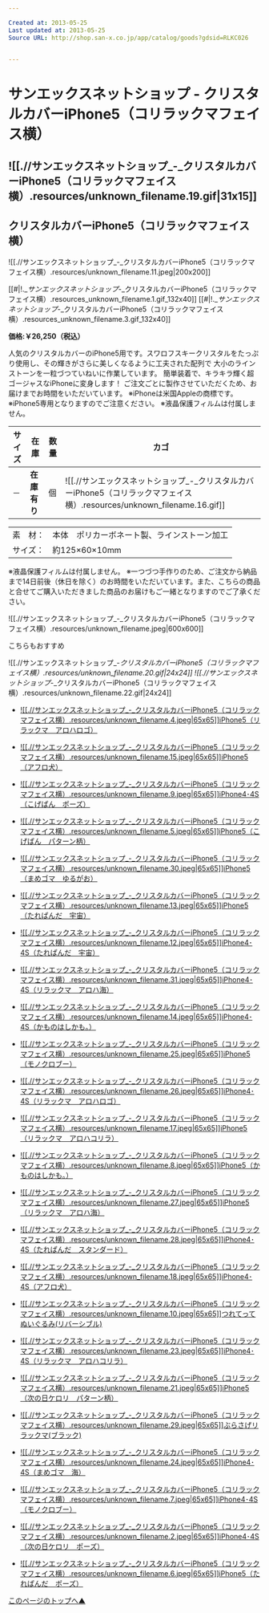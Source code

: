 ```yaml
---

Created at: 2013-05-25
Last updated at: 2013-05-25
Source URL: http://shop.san-x.co.jp/app/catalog/goods?gdsid=RLKC026


---
```


# サンエックスネットショップ - クリスタルカバーiPhone5（コリラックマフェイス横）


## ![[.//サンエックスネットショップ_-_クリスタルカバーiPhone5（コリラックマフェイス横）.resources/unknown_filename.19.gif\|31x15]]

## クリスタルカバーiPhone5（コリラックマフェイス横）

![[.//サンエックスネットショップ_-_クリスタルカバーiPhone5（コリラックマフェイス横）.resources/unknown_filename.11.jpeg\|200x200]]

[[#|!.__サンエックスネットショップ_-_クリスタルカバーiPhone5（コリラックマフェイス横）.resources_unknown_filename.1.gif_132x40]] [[#|!.__サンエックスネットショップ_-_クリスタルカバーiPhone5（コリラックマフェイス横）.resources_unknown_filename.3.gif_132x40]]

**価格:￥26,250（税込）**

人気のクリスタルカバーのiPhone5用です。スワロフスキークリスタルをたっぷり使用し、その輝きがさらに美しくなるように工夫された配列で 大小のラインストーンを一粒づつていねいに作業しています。 簡単装着で、キラキラ輝く超ゴージャスなiPhoneに変身します！ ご注文ごとに製作させていただくため、お届けまでお時間をいただいています。
※iPhoneは米国Appleの商標です。
※iPhone5専用となりますのでご注意ください。
※液晶保護フィルムは付属しません。

| サイズ | 在庫  | 数量  | カゴ  |
| --- | --- | --- | --- |
| －   | **在庫有り** | 個   | ![[.//サンエックスネットショップ_-_クリスタルカバーiPhone5（コリラックマフェイス横）.resources/unknown_filename.16.gif]] |

|     |     |
| --- | --- |
| 素　材： | 本体　ポリカーボネート製、ラインストーン加工 |
| サイズ： | 約125×60×10mm |

※液晶保護フィルムは付属しません。
※一つづつ手作りのため、ご注文から納品まで14日前後（休日を除く）のお時間をいただいています。また、こちらの商品と合せてご購入いただきました商品のお届けもご一緒となりますのでご了承ください。

![[.//サンエックスネットショップ_-_クリスタルカバーiPhone5（コリラックマフェイス横）.resources/unknown_filename.jpeg\|600x600]]

こちらもおすすめ

![[.//サンエックスネットショップ_-_クリスタルカバーiPhone5（コリラックマフェイス横）.resources/unknown_filename.20.gif\|24x24]] ![[.//サンエックスネットショップ_-_クリスタルカバーiPhone5（コリラックマフェイス横）.resources/unknown_filename.22.gif\|24x24]]

* [![[.//サンエックスネットショップ_-_クリスタルカバーiPhone5（コリラックマフェイス横）.resources/unknown_filename.4.jpeg|65x65]]iPhone5（リラックマ　アロハロゴ）](http://shop.san-x.co.jp/app/catalog/goods?gdsid=RLKK091)

* [![[.//サンエックスネットショップ_-_クリスタルカバーiPhone5（コリラックマフェイス横）.resources/unknown_filename.15.jpeg|65x65]]iPhone5（アフロ犬）](http://shop.san-x.co.jp/app/catalog/goods?gdsid=AFKK001)
* [![[.//サンエックスネットショップ_-_クリスタルカバーiPhone5（コリラックマフェイス横）.resources/unknown_filename.9.jpeg|65x65]]iPhone4･4S（こげぱん　ポーズ）](http://shop.san-x.co.jp/app/catalog/goods?gdsid=KOPK003)
* [![[.//サンエックスネットショップ_-_クリスタルカバーiPhone5（コリラックマフェイス横）.resources/unknown_filename.5.jpeg|65x65]]iPhone5（こげぱん　パターン柄）](http://shop.san-x.co.jp/app/catalog/goods?gdsid=KOPK002)
* [![[.//サンエックスネットショップ_-_クリスタルカバーiPhone5（コリラックマフェイス横）.resources/unknown_filename.30.jpeg|65x65]]iPhone5（まめゴマ　ゆるがお）](http://shop.san-x.co.jp/app/catalog/goods?gdsid=MMGK001)
* [![[.//サンエックスネットショップ_-_クリスタルカバーiPhone5（コリラックマフェイス横）.resources/unknown_filename.13.jpeg|65x65]]iPhone5（たれぱんだ　宇宙）](http://shop.san-x.co.jp/app/catalog/goods?gdsid=TPDK005)
* [![[.//サンエックスネットショップ_-_クリスタルカバーiPhone5（コリラックマフェイス横）.resources/unknown_filename.12.jpeg|65x65]]iPhone4･4S（たれぱんだ　宇宙）](http://shop.san-x.co.jp/app/catalog/goods?gdsid=TPDK007)
* [![[.//サンエックスネットショップ_-_クリスタルカバーiPhone5（コリラックマフェイス横）.resources/unknown_filename.31.jpeg|65x65]]iPhone4･4S（リラックマ　アロハ海）](http://shop.san-x.co.jp/app/catalog/goods?gdsid=RLKK092)
* [![[.//サンエックスネットショップ_-_クリスタルカバーiPhone5（コリラックマフェイス横）.resources/unknown_filename.14.jpeg|65x65]]iPhone4･4S（かものはしかも。）](http://shop.san-x.co.jp/app/catalog/goods?gdsid=KHKK003)
* [![[.//サンエックスネットショップ_-_クリスタルカバーiPhone5（コリラックマフェイス横）.resources/unknown_filename.25.jpeg|65x65]]iPhone5（モノクロブー）](http://shop.san-x.co.jp/app/catalog/goods?gdsid=MKBK004)
* [![[.//サンエックスネットショップ_-_クリスタルカバーiPhone5（コリラックマフェイス横）.resources/unknown_filename.26.jpeg|65x65]]iPhone4･4S（リラックマ　アロハロゴ）](http://shop.san-x.co.jp/app/catalog/goods?gdsid=RLKK094)
* [![[.//サンエックスネットショップ_-_クリスタルカバーiPhone5（コリラックマフェイス横）.resources/unknown_filename.17.jpeg|65x65]]iPhone5（リラックマ　アロハコリラ）](http://shop.san-x.co.jp/app/catalog/goods?gdsid=RLKK090)
* [![[.//サンエックスネットショップ_-_クリスタルカバーiPhone5（コリラックマフェイス横）.resources/unknown_filename.8.jpeg|65x65]]iPhone5（かものはしかも。）](http://shop.san-x.co.jp/app/catalog/goods?gdsid=KHKK002)
* [![[.//サンエックスネットショップ_-_クリスタルカバーiPhone5（コリラックマフェイス横）.resources/unknown_filename.27.jpeg|65x65]]iPhone5（リラックマ　アロハ海）](http://shop.san-x.co.jp/app/catalog/goods?gdsid=RLKK089)
* [![[.//サンエックスネットショップ_-_クリスタルカバーiPhone5（コリラックマフェイス横）.resources/unknown_filename.28.jpeg|65x65]]iPhone4･4S（たれぱんだ　スタンダード）](http://shop.san-x.co.jp/app/catalog/goods?gdsid=TPDK006)
* [![[.//サンエックスネットショップ_-_クリスタルカバーiPhone5（コリラックマフェイス横）.resources/unknown_filename.18.jpeg|65x65]]iPhone4･4S（アフロ犬）](http://shop.san-x.co.jp/app/catalog/goods?gdsid=AFKK002)
* [![[.//サンエックスネットショップ_-_クリスタルカバーiPhone5（コリラックマフェイス横）.resources/unknown_filename.10.jpeg|65x65]]つれてってぬいぐるみ(リバーシブル)](http://shop.san-x.co.jp/app/catalog/goods?gdsid=RLK3314)
* [![[.//サンエックスネットショップ_-_クリスタルカバーiPhone5（コリラックマフェイス横）.resources/unknown_filename.23.jpeg|65x65]]iPhone4･4S（リラックマ　アロハコリラ）](http://shop.san-x.co.jp/app/catalog/goods?gdsid=RLKK093)
* [![[.//サンエックスネットショップ_-_クリスタルカバーiPhone5（コリラックマフェイス横）.resources/unknown_filename.21.jpeg|65x65]]iPhone5（次の日ケロリ　パターン柄）](http://shop.san-x.co.jp/app/catalog/goods?gdsid=KROK002)
* [![[.//サンエックスネットショップ_-_クリスタルカバーiPhone5（コリラックマフェイス横）.resources/unknown_filename.29.jpeg|65x65]]ぶらさげリラックマ(ブラック)](http://shop.san-x.co.jp/app/catalog/goods?gdsid=RLK3313)
* [![[.//サンエックスネットショップ_-_クリスタルカバーiPhone5（コリラックマフェイス横）.resources/unknown_filename.24.jpeg|65x65]]iPhone4･4S（まめゴマ　海）](http://shop.san-x.co.jp/app/catalog/goods?gdsid=MMGK002)
* [![[.//サンエックスネットショップ_-_クリスタルカバーiPhone5（コリラックマフェイス横）.resources/unknown_filename.7.jpeg|65x65]]iPhone4･4S（モノクロブー）](http://shop.san-x.co.jp/app/catalog/goods?gdsid=MKBK005)
* [![[.//サンエックスネットショップ_-_クリスタルカバーiPhone5（コリラックマフェイス横）.resources/unknown_filename.2.jpeg|65x65]]iPhone4･4S（次の日ケロリ　ポーズ）](http://shop.san-x.co.jp/app/catalog/goods?gdsid=KROK003)
* [![[.//サンエックスネットショップ_-_クリスタルカバーiPhone5（コリラックマフェイス横）.resources/unknown_filename.6.jpeg|65x65]]iPhone5（たれぱんだ　ポーズ）](http://shop.san-x.co.jp/app/catalog/goods?gdsid=TPDK004)

[このページのトップへ▲](http://shop.san-x.co.jp/app/catalog/goods?gdsid=RLKC026#top)

